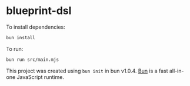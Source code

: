 # blueprint-dsl

To install dependencies:

```bash
bun install
```

To run:

```bash
bun run src/main.mjs
```

This project was created using `bun init` in bun v1.0.4. [Bun](https://bun.sh) is a fast all-in-one JavaScript runtime.
